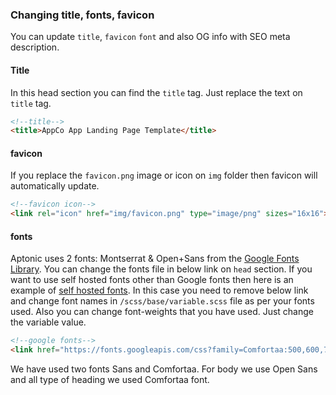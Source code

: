 ### Changing title, fonts, favicon

You can update `title`, `favicon` `font` and also OG info with SEO meta description.


#### Title
In this head section you can find the `title` tag. Just replace the text on `title` tag.

```html
<!--title-->
<title>AppCo App Landing Page Template</title>
```

#### favicon
If you replace the `favicon.png` image or icon on `img` folder then favicon will automatically update. 
```html
<!--favicon icon-->
<link rel="icon" href="img/favicon.png" type="image/png" sizes="16x16">
```

#### fonts
Aptonic uses 2 fonts: Montserrat & Open+Sans from the [Google Fonts Library](https://fonts.google.com/). You can change the fonts file in below link on `head` section. 
If you want to use self hosted fonts other than Google fonts then here is an example of [self hosted fonts](https://css-tricks.com/snippets/css/using-font-face/). In this case you need to remove below link and change font names in `/scss/base/variable.scss` file as per your fonts used. 
Also you can change font-weights that you have used. Just change the variable value.
```html
<!--google fonts-->
<link href="https://fonts.googleapis.com/css?family=Comfortaa:500,600,700%7COpen+Sans&display=swap" rel="stylesheet">
```

We have used two fonts Sans and Comfortaa. For body we use Open Sans and all type of heading we used Comfortaa font.